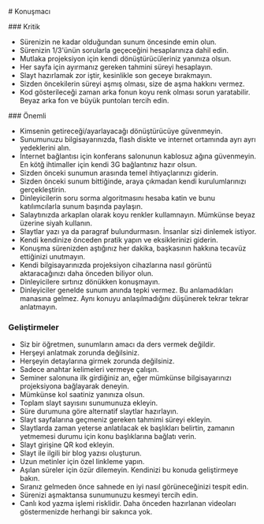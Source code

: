 # Konuşmacı

### Kritik

- Sürenizin ne kadar olduğundan sunum öncesinde emin olun.
- Sürenizin 1/3'ünün sorularla geçeceğini hesaplarınıza dahil edin.
- Mutlaka projeksiyon için kendi dönüştürücüleriniz yanınıza olsun.
- Her sayfa için ayırmanız gereken tahmini süreyi hesaplayın.
- Slayt hazırlamak zor iştir, kesinlikle son geceye bırakmayın.
- Sizden öncekilerin süreyi aşmış olması, size de aşma hakkını vermez.
- Kod gösterileceği zaman arka fonun koyu renk olması sorun yaratabilir. Beyaz arka fon ve büyük puntoları tercih edin.

### Önemli

- Kimsenin getireceği/ayarlayacağı dönüştürücüye güvenmeyin.
- Sunumunuzu bilgisayarınızda, flash diskte ve internet ortamında ayrı ayrı yedeklerini alın.
- İnternet bağlantısı için konferans salonunun kablosuz ağına güvenmeyin. En kötğ ihtimaller için kendi 3G bağlantınız hazır olsun.
- Sizden önceki sunumun arasında temel ihtiyaçlarınızı giderin.
- Sizden önceki sunum bittiğinde, araya çıkmadan kendi kurulumlarınızı gerçekleştirin.
- Dinleyicilerin soru sorma algoritmasını hesaba katin ve bunu katılımcılarla sunum başında paylaşın.
- Salaytınızda arkaplan olarak koyu renkler kullamnayın. Mümkünse beyaz üzerine siyah kullanın.
- Slaytlar yazı ya da paragraf bulundurmasın. İnsanlar sizi dinlemek istiyor.
- Kendi kendinize önceden pratik yapın ve eksiklerinizi giderin.
- Konuşma sürenizden aştığınız her dakika, başkasının hakkına tecavüz ettiğinizi unutmayın.
- Kendi bilgisayarınızda projeksiyon cihazlarına nasıl görüntü aktaracağınızı daha önceden biliyor olun.
- Dinleyicilere sırtınız dönükken konuşmayın.
- Dinleyiciler genelde sunum anında tepki vermez. Bu anlamadıkları manasına gelmez. Aynı konuyu anlaşılmadığını düşünerek tekrar tekrar anlatmayın.


### Geliştirmeler 

- Siz bir öğretmen, sunumların amacı da ders vermek değildir.
- Herşeyi anlatmak zorunda değilsiniz.
- Herşeyin detaylarına girmek zorunda değilsiniz.
- Sadece anahtar kelimeleri vermeye çalışın.
- Seminer salonuna ilk girdiğiniz an, eğer mümkünse bilgisayarınızı projeksiyona bağlayarak deneyin.
- Mümkünse kol saatiniz yanınıza olsun.
- Toplam slayt sayısını sunumunuza ekleyin.
- Süre durumuna göre alternatif slaytlar hazırlayın.
- Slayt sayfalarına geçmeniz gereken tahmimi süreyi ekleyin.
- Slaytlarda zaman yeterse anlatılacak ek başlıkları belirtin, zamanın yetmemesi durumu için konu başlıklarına bağlatı verin.
- Slayt girişine QR kod ekleyin.
- Slayt ile ilgili bir blog yazısı oluşturun.
- Uzun metinler için özel linkleme yapın.
- Aşılan süreler için özür dilemeyin. Kendinizi bu konuda geliştirmeye bakın.
- Sıranız gelmeden önce sahnede en iyi nasıl görüneceğinizi tespit edin.
- Sürenizi aşmaktansa sunumunuzu kesmeyi tercih edin.
- Canlı kod yazma işlemi risklidir. Daha önceden hazırlanan videoları göstermenizde herhangi bir sakınca yok.
